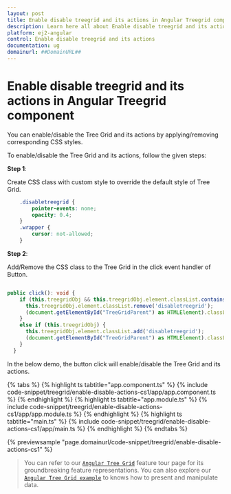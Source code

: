 ```yaml
---
layout: post
title: Enable disable treegrid and its actions in Angular Treegrid component | Syncfusion
description: Learn here all about Enable disable treegrid and its actions in Syncfusion Angular Treegrid component of Syncfusion Essential JS 2 and more.
platform: ej2-angular
control: Enable disable treegrid and its actions 
documentation: ug
domainurl: ##DomainURL##
---
```


# Enable disable treegrid and its actions in Angular Treegrid component

You can enable/disable the Tree Grid and its actions by applying/removing corresponding CSS styles.

To enable/disable the Tree Grid and its actions, follow the given steps:

**Step 1**:

Create CSS class with custom style to override the default style of Tree Grid.

```css
    .disabletreegrid {
        pointer-events: none;
        opacity: 0.4;
    }
    .wrapper {
        cursor: not-allowed;
    }
```

**Step 2**:

Add/Remove the CSS class to the Tree Grid in the click event handler of Button.

```typescript

public click(): void {
    if (this.treegridObj && this.treegridObj.element.classList.contains('disabletreegrid')) {
      this.treegridObj.element.classList.remove('disabletreegrid');
      (document.getElementById("TreeGridParent") as HTMLElement).classList.remove('wrapper');
    }
    else if (this.treegridObj) {
      this.treegridObj.element.classList.add('disabletreegrid');
      (document.getElementById("TreeGridParent") as HTMLElement).classList.add('wrapper');
    }
  }

```

In the below demo, the button click will enable/disable the Tree Grid and its actions.

{% tabs %}
{% highlight ts tabtitle="app.component.ts" %}
{% include code-snippet/treegrid/enable-disable-actions-cs1/app/app.component.ts %}
{% endhighlight %}
{% highlight ts tabtitle="app.module.ts" %}
{% include code-snippet/treegrid/enable-disable-actions-cs1/app/app.module.ts %}
{% endhighlight %}
{% highlight ts tabtitle="main.ts" %}
{% include code-snippet/treegrid/enable-disable-actions-cs1/app/main.ts %}
{% endhighlight %}
{% endtabs %}
  
{% previewsample "page.domainurl/code-snippet/treegrid/enable-disable-actions-cs1" %}

> You can refer to our [`Angular Tree Grid`](https://www.syncfusion.com/angular-ui-components/angular-tree-grid) feature tour page for its groundbreaking feature representations. You can also explore our [`Angular Tree Grid example`](https://ej2.syncfusion.com/angular/demos/#/material/treegrid/treegrid-overview) to knows how to present and manipulate data.